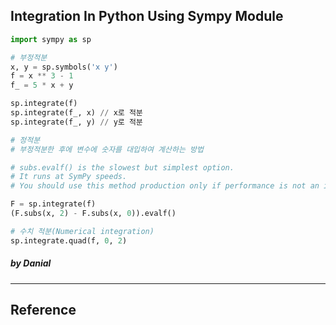 ## Integration In Python Using Sympy Module

```python
import sympy as sp

# 부정적분
x, y = sp.symbols('x y')
f = x ** 3 - 1
f_ = 5 * x + y

sp.integrate(f)
sp.integrate(f_, x) // x로 적분
sp.integrate(f_, y) // y로 적분

# 정적분
# 부정적분한 후에 변수에 숫자를 대입하여 계산하는 방법

# subs.evalf() is the slowest but simplest option.
# It runs at SymPy speeds.
# You should use this method production only if performance is not an issue.

F = sp.integrate(f)
(F.subs(x, 2) - F.subs(x, 0)).evalf()

# 수치 적분(Numerical integration)
sp.integrate.quad(f, 0, 2) 
```

##### by Danial

---

## Reference

